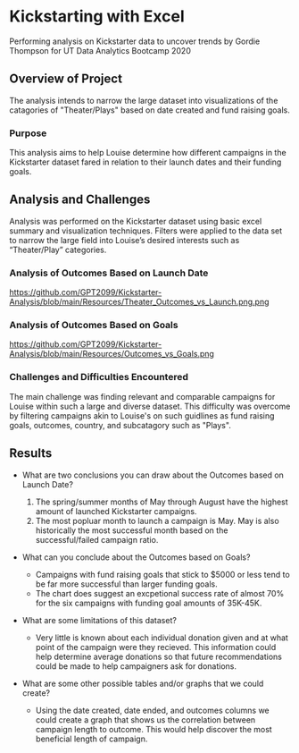 # Kickstarting with Excel
Performing analysis on Kickstarter data to uncover trends by Gordie Thompson for UT Data Analytics Bootcamp 2020

## Overview of Project
The analysis intends to narrow the large dataset into visualizations of the catagories of "Theater/Plays" based on date created and fund raising goals. 

### Purpose
This analysis aims to help Louise determine how different campaigns in the Kickstarter dataset fared in relation to their launch dates and their funding goals.

## Analysis and Challenges
Analysis was performed on the Kickstarter dataset using basic excel summary and visualization techniques. Filters were applied to the data set to narrow the large field into Louise’s desired interests such as “Theater/Play” categories. 

### Analysis of Outcomes Based on Launch Date
https://github.com/GPT2099/Kickstarter-Analysis/blob/main/Resources/Theater_Outcomes_vs_Launch.png.png

### Analysis of Outcomes Based on Goals
https://github.com/GPT2099/Kickstarter-Analysis/blob/main/Resources/Outcomes_vs_Goals.png

### Challenges and Difficulties Encountered
The main challenge was finding relevant and comparable campaigns for Louise within such a large and diverse dataset. This difficulty was overcome by filtering campaigns akin to Louise's on such guidlines as fund raising goals, outcomes, country, and subcatagory such as "Plays". 

## Results

- What are two conclusions you can draw about the Outcomes based on Launch Date?
  1. The spring/summer months of May through August have the highest amount of launched Kickstarter campaigns.
  2. The most popluar month to launch a campaign is May. May is also historically the most successful month based on the successful/failed campaign ratio. 

- What can you conclude about the Outcomes based on Goals?
  - Campaigns with fund raising goals that stick to $5000 or less tend to be far more successful than larger funding goals.  
  - The chart does suggest an excpetional success rate of almost 70% for the six campaigns with funding goal amounts of 35K-45K. 

- What are some limitations of this dataset?
  - Very little is known about each individual donation given and at what point of the campaign were they recieved. This information could help determine average donations so that future recommendations could be made to help campaigners ask for donations. 

- What are some other possible tables and/or graphs that we could create?
  - Using the date created, date ended, and outcomes columns we could create a graph that shows us the correlation between campaign length to outcome. This would help discover the most beneficial length of campaign. 
